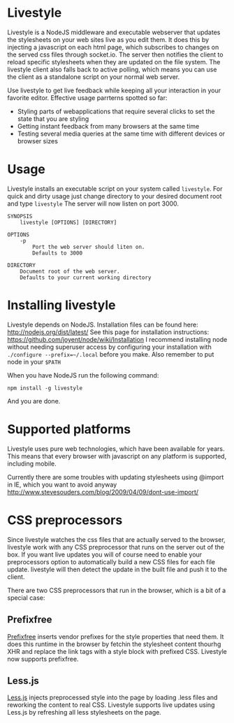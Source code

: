 Livestyle
=========
Livestyle is a NodeJS middleware and executable webserver that updates the stylesheets on your web sites live as you edit them.
It does this by injecting a javascript on each html page, which subscribes to changes on the served css files through socket.io.
The server then notifies the client to reload specific stylesheets when they are updated on the file system.
The livestyle client also falls back to active polling, which means you can use the client as a standalone script on your normal web server.

Use livestyle to get live feedback while keeping all your interaction in your favorite editor.
Effective usage parrterns spotted so far:

* Styling parts of webapplications that require several clicks to set the state that you are styling
* Getting instant feedback from many browsers at the same time
* Testing several media queries at the same time with different devices or browser sizes

Usage
=====
Livestyle installs an executable script on your system called `livestyle`.
For quick and dirty usage just change directory to your desired document root and type `livestyle`
The server will now listen on port 3000.

    SYNOPSIS
        livestyle [OPTIONS] [DIRECTORY]
    
    OPTIONS
        -p
            Port the web server should liten on.
            Defaults to 3000

    DIRECTORY
        Document root of the web server.
        Defaults to your current working directory


Installing livestyle
====================
Livestyle depends on NodeJS. Installation files can be found here: http://nodejs.org/dist/latest/
See this page for installation instructions: https://github.com/joyent/node/wiki/Installation
I recommend installing node without needing superuser access by configuring your installation with `./configure --prefix=~/.local` before you make.
Also remember to put node in your `$PATH`

When you have NodeJS run the following command:

    npm install -g livestyle

And you are done.


Supported platforms
===================
Livestyle uses pure web technologies, which have been available for years.
This means that every browser with javascript on any platform is supported, including mobile.

Currently there are some troubles with updating stylesheets using @import in IE, which you want to avoid anyway http://www.stevesouders.com/blog/2009/04/09/dont-use-import/


CSS preprocessors
==================
Since livestyle watches the css files that are actually served to the browser, livestyle work with any CSS preprocessor that runs on the server out of the box.
If you want live updates you will of course need to enable your preprocessors option to automatically build a new CSS files for each file update. livestyle will then detect the update in the built file and push it to the client.

There are two CSS preprocessors that run in the browser, which is a bit of a special case:

Prefixfree
----------
[Prefixfree](http://leaverou.github.com/prefixfree/) inserts vendor prefixes for the style properties that need them. It does this runtime in the browser by fetchin the stylesheet content thourhg XHR and replace the link tags with a style block with prefixed CSS. Livestyle now supports prefixfree.

Less.js
-------
[Less.js](https://github.com/cloudhead/less.js) injects preprocessed style into the page by loading .less files and reworking the content to real CSS. Livestyle supports live updates using Less.js by refreshing all less stylesheets on the page.
